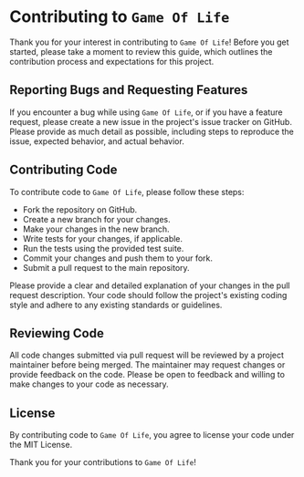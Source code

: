 # Contributing to `Game Of Life`
Thank you for your interest in contributing to `Game Of Life`! Before you get started, please take a moment to review this guide, which outlines the contribution process and expectations for this project.

## Reporting Bugs and Requesting Features
If you encounter a bug while using `Game Of Life`, or if you have a feature request, please create a new issue in the project's issue tracker on GitHub. Please provide as much detail as possible, including steps to reproduce the issue, expected behavior, and actual behavior.

## Contributing Code
To contribute code to `Game Of Life`, please follow these steps:

- Fork the repository on GitHub.
- Create a new branch for your changes.
- Make your changes in the new branch.
- Write tests for your changes, if applicable.
- Run the tests using the provided test suite.
- Commit your changes and push them to your fork.
- Submit a pull request to the main repository.

Please provide a clear and detailed explanation of your changes in the pull request description. Your code should follow the project's existing coding style and adhere to any existing standards or guidelines.

## Reviewing Code
All code changes submitted via pull request will be reviewed by a project maintainer before being merged. The maintainer may request changes or provide feedback on the code. Please be open to feedback and willing to make changes to your code as necessary.

## License
By contributing code to `Game Of Life`, you agree to license your code under the MIT License.

Thank you for your contributions to `Game Of Life`!